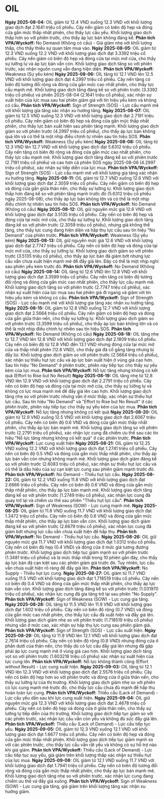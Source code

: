 # OIL

**Ngày 2025-08-04:** OIL giảm từ 12.4 VND xuống 12.3 VND với khối lượng giao dịch đạt 2.1641 triệu cổ phiếu. Cây nến giảm có biên độ hẹp và đóng cửa gần mức thấp nhất phiên, cho thấy lực cầu yếu. Khối lượng giao dịch thấp hơn so với phiên trước, cho thấy áp lực bán không đáng kể. **Phân tích VPA/Wyckoff:** No Demand (Không có cầu) - Giá giảm nhẹ với khối lượng thấp, cho thấy thiếu sự quan tâm mua vào.
**Ngày 2025-08-05:** OIL giảm từ 12.3 VND xuống 12.2 VND với khối lượng giao dịch đạt 3.3392 triệu cổ phiếu. Cây nến giảm có biên độ hẹp và đóng cửa tại mức mở cửa, cho thấy sự lưỡng lự và áp lực bán vẫn còn. Khối lượng giao dịch tăng so với phiên trước, xác nhận nguồn cung vẫn đang hiện diện. **Phân tích VPA/Wyckoff:** Weakness (Sự yếu kém)
**Ngày 2025-08-06:** OIL tăng từ 12.1 VND lên 12.5 VND với khối lượng giao dịch đạt 4.2997 triệu cổ phiếu. Cây nến tăng có biên độ tương đối rộng và đóng cửa gần mức cao nhất phiên, cho thấy lực cầu mạnh mẽ. Khối lượng giao dịch tăng đáng kể so với phiên trước (3.3392 triệu cổ phiếu) và phiên 2025-08-04 (2.1641 triệu cổ phiếu), xác nhận sự xuất hiện của lực mua sau hai phiên giảm giá với tín hiệu yếu kém và không có cầu. **Phân tích VPA/Wyckoff:** Sign of Strength (SOS) - Lực cầu mạnh mẽ với khối lượng gia tăng xác nhận xu hướng tăng.
**Ngày 2025-08-07:** OIL giảm từ 12.5 VND xuống 12.3 VND với khối lượng giao dịch đạt 2.7191 triệu cổ phiếu. Cây nến giảm có biên độ hẹp và đóng cửa gần mức thấp nhất phiên, cho thấy lực bán xuất hiện sau phiên tăng mạnh. Khối lượng giao dịch giảm so với phiên trước (4.2997 triệu cổ phiếu), cho thấy áp lực bán không quá lớn và có thể là một nhịp điều chỉnh tự nhiên sau tín hiệu SOS. **Phân tích VPA/Wyckoff:** Weakness (Sự yếu kém)
**Ngày 2025-08-08:** OIL tăng từ 12.3 VND lên 12.7 VND với khối lượng giao dịch đạt 5.6312 triệu cổ phiếu. Cây nến tăng có biên độ rộng và đóng cửa gần mức cao nhất phiên, cho thấy lực cầu mạnh mẽ. Khối lượng giao dịch tăng đáng kể so với phiên trước (2.7191 triệu cổ phiếu) và cao hơn cả phiên SOS ngày 2025-08-06 (4.2997 triệu cổ phiếu), xác nhận sự tiếp diễn của lực mua. **Phân tích VPA/Wyckoff:** Sign of Strength (SOS) - Lực cầu mạnh mẽ với khối lượng gia tăng xác nhận xu hướng tăng.
**Ngày 2025-08-11:** OIL giảm từ 12.7 VND xuống 12.6 VND với khối lượng giao dịch đạt 2.3059 triệu cổ phiếu. Cây nến giảm có biên độ hẹp và đóng cửa gần giữa thân nến, cho thấy sự lưỡng lự. Khối lượng giao dịch thấp hơn đáng kể so với phiên tăng mạnh trước đó (5.6312 triệu cổ phiếu ngày 2025-08-08), cho thấy áp lực bán không lớn và có thể là một nhịp điều chỉnh tự nhiên sau tín hiệu SOS. **Phân tích VPA/Wyckoff:** No Demand (Không có cầu)
**Ngày 2025-08-12:** OIL giữ nguyên mức giá 12.6 VND với khối lượng giao dịch đạt 3.5135 triệu cổ phiếu. Cây nến có biên độ hẹp và đóng cửa tại mức mở cửa, cho thấy sự lưỡng lự. Khối lượng giao dịch tăng đáng kể so với phiên trước (2.3059 triệu cổ phiếu), nhưng giá không thể tăng, cho thấy lực cung đang hiện diện và hấp thụ lực cầu sau tín hiệu "No Demand" của phiên trước. **Phân tích VPA/Wyckoff:** Weakness (Sự yếu kém)
**Ngày 2025-08-13:** OIL giữ nguyên mức giá 12.6 VND với khối lượng giao dịch đạt 2.7747 triệu cổ phiếu. Cây nến có biên độ hẹp và đóng cửa tại mức mở cửa, cho thấy sự lưỡng lự. Khối lượng giao dịch giảm so với phiên trước (3.5135 triệu cổ phiếu), cho thấy áp lực bán đã giảm bớt nhưng lực cầu vẫn chưa xuất hiện mạnh mẽ để đẩy giá lên. Đây có thể là một nhịp nghỉ sau phiên yếu kém trước đó. **Phân tích VPA/Wyckoff:** No Demand (Không có cầu)
**Ngày 2025-08-14:** OIL tăng từ 12.6 VND lên 12.8 VND với khối lượng giao dịch đạt 3.3599 triệu cổ phiếu. Cây nến tăng có biên độ tương đối rộng và đóng cửa gần mức cao nhất phiên, cho thấy lực cầu mạnh mẽ. Khối lượng giao dịch tăng so với phiên trước (2.7747 triệu cổ phiếu), xác nhận sự xuất hiện của lực mua sau hai phiên giá đi ngang và giảm với tín hiệu yếu kém và không có cầu. **Phân tích VPA/Wyckoff:** Sign of Strength (SOS) - Lực cầu mạnh mẽ với khối lượng gia tăng xác nhận xu hướng tăng.
**Ngày 2025-08-15:** OIL giảm từ 12.8 VND xuống 12.7 VND với khối lượng giao dịch đạt 2.5664 triệu cổ phiếu. Cây nến giảm có biên độ hẹp và đóng cửa gần giữa thân nến, cho thấy sự lưỡng lự. Khối lượng giao dịch giảm so với phiên trước (3.3599 triệu cổ phiếu), cho thấy áp lực bán không lớn và có thể là một nhịp điều chỉnh tự nhiên sau tín hiệu SOS. **Phân tích VPA/Wyckoff:** No Demand (Không có cầu)
**Ngày 2025-08-18:** OIL tăng nhẹ từ 12.7 VND lên 12.8 VND với khối lượng giao dịch đạt 2.1809 triệu cổ phiếu. Cây nến có biên độ từ 12.8 VND đến 13.1 VND nhưng đóng cửa tại mức mở cửa và thấp nhất phiên (12.8 VND), cho thấy giá đã cố gắng tăng nhưng bị đẩy lùi. Khối lượng giao dịch giảm so với phiên trước (2.5664 triệu cổ phiếu), xác nhận sự thiếu hụt lực cầu và áp lực bán xuất hiện ở vùng giá cao hơn. Sau tín hiệu "No Demand" ở phiên trước, phiên này tiếp tục cho thấy sự yếu kém của lực mua. **Phân tích VPA/Wyckoff:** Nỗ lực tăng nhưng không có kết quả (Effort to Rise but No Result)
**Ngày 2025-08-19:** OIL tăng nhẹ từ 12.8 VND lên 12.9 VND với khối lượng giao dịch đạt 2.2791 triệu cổ phiếu. Cây nến có biên độ hẹp và đóng cửa tại mức mở cửa, cho thấy sự lưỡng lự và không có lực mua mạnh mẽ để đẩy giá lên cao hơn. Khối lượng giao dịch tăng nhẹ so với phiên trước nhưng vẫn ở mức thấp, xác nhận sự thiếu hụt lực cầu. Sau tín hiệu "No Demand" và "Effort to Rise but No Result" ở các phiên trước, phiên này tiếp tục cho thấy sự yếu kém của lực mua. **Phân tích VPA/Wyckoff:** Nỗ lực tăng nhưng không có kết quả
**Ngày 2025-08-20:** OIL giảm từ 12.9 VND xuống 12.5 VND với khối lượng giao dịch đạt 2.6067 triệu cổ phiếu. Cây nến có biên độ 0.6 VND và đóng cửa gần mức thấp nhất phiên, cho thấy áp lực bán mạnh mẽ. Khối lượng giao dịch tăng so với phiên trước (2.2791 triệu cổ phiếu), xác nhận lực cung đã chiếm ưu thế sau các tín hiệu "Nỗ lực tăng nhưng không có kết quả" ở các phiên trước. **Phân tích VPA/Wyckoff:** Lực cung xuất hiện
**Ngày 2025-08-21:** OIL giảm từ 12.25 VND xuống 12.2 VND với khối lượng giao dịch đạt 1.2741 triệu cổ phiếu. Cây nến có biên độ 0.5 VND và đóng cửa gần mức thấp nhất phiên, cho thấy áp lực bán vẫn còn nhưng không mạnh mẽ. Khối lượng giao dịch giảm đáng kể so với phiên trước (2.6083 triệu cổ phiếu), xác nhận sự thiếu hụt lực cầu và có thể là dấu hiệu của sự cạn kiệt lực cung sau phiên giảm mạnh trước đó. **Phân tích VPA/Wyckoff:** No Demand - Thiếu hụt lực cầu.
**Ngày 2025-08-22:** OIL giảm từ 12.2 VND xuống 11.8 VND với khối lượng giao dịch đạt 2.6666 triệu cổ phiếu. Cây nến có biên độ 0.6 VND và đóng cửa gần mức thấp nhất phiên, cho thấy áp lực bán mạnh mẽ. Khối lượng giao dịch tăng đáng kể so với phiên trước (1.2749 triệu cổ phiếu), xác nhận lực cung đã quay trở lại và chiếm ưu thế sau phiên "Thiếu hụt lực cầu". **Phân tích VPA/Wyckoff:** Sign of Weakness (SOW) - Lực cung mạnh mẽ.
**Ngày 2025-08-25:** OIL giảm từ 11.8 VND xuống 11.7 VND với khối lượng giao dịch đạt 1.3472 triệu cổ phiếu. Cây nến có biên độ 0.6 VND và đóng cửa gần mức thấp nhất phiên, cho thấy áp lực bán vẫn còn. Khối lượng giao dịch giảm đáng kể so với phiên trước (2.6679 triệu cổ phiếu), xác nhận lực cung đã giảm bớt nhưng lực cầu vẫn chưa xuất hiện để hấp thụ. **Phân tích VPA/Wyckoff:** No Demand - Thiếu hụt lực cầu.
**Ngày 2025-08-26:** OIL giữ nguyên mức giá 11.7 VND với khối lượng giao dịch đạt 1.0312 triệu cổ phiếu. Cây nến có biên độ hẹp (0.4 VND) và đóng cửa ở mức giá tương đương phiên trước. Khối lượng giao dịch tiếp tục giảm mạnh so với phiên trước (1.3481 triệu cổ phiếu) và là mức thấp nhất trong 10 phiên gần đây, cho thấy áp lực bán đã cạn kiệt sau các phiên giảm giá trước đó. Tuy nhiên, lực cầu vẫn chưa xuất hiện rõ ràng để đẩy giá lên. **Phân tích VPA/Wyckoff:** No Supply - Thiếu hụt lực cung.
**Ngày 2025-08-27:** OIL giảm từ 11.7 VND xuống 11.5 VND với khối lượng giao dịch đạt 1.718519 triệu cổ phiếu. Cây nến có biên độ 0.4 VND và đóng cửa gần mức thấp nhất phiên, cho thấy áp lực bán vẫn còn. Khối lượng giao dịch tăng đáng kể so với phiên trước (1.031970 triệu cổ phiếu), xác nhận lực cung đã gia tăng trở lại sau phiên "No Supply". **Phân tích VPA/Wyckoff:** Sign of Weakness (SOW) - Lực cung gia tăng.
**Ngày 2025-08-28:** OIL tăng từ 11.5 VND lên 11.9 VND với khối lượng giao dịch đạt 1.602 triệu cổ phiếu. Cây nến có biên độ rộng (0.7 VND) và đóng cửa gần mức cao nhất phiên, cho thấy lực cầu đã xuất hiện và đẩy giá lên. Khối lượng giao dịch giảm nhẹ so với phiên trước (1.718519 triệu cổ phiếu) nhưng vẫn ở mức cao, xác nhận sự hấp thụ lực cung sau phiên giảm giá. **Phân tích VPA/Wyckoff:** Sign of Strength (SOS) - Lực cầu xuất hiện.
**Ngày 2025-08-29:** OIL tăng từ 11.9 VND lên 12.1 VND với khối lượng giao dịch đạt 2.7614 triệu cổ phiếu. Cây nến có biên độ rộng (0.8 VND) nhưng đóng cửa ở phần dưới của thân nến, cho thấy dù có lực cầu đẩy giá lên nhưng đã gặp phải áp lực cung mạnh mẽ ở vùng giá cao hơn. Khối lượng giao dịch tăng vọt so với phiên trước (1.603218 triệu cổ phiếu) xác nhận sự xuất hiện của lực cung lớn. **Phân tích VPA/Wyckoff:** Nỗ lực không thành công (Effort without Result) - Lực cung xuất hiện.
**Ngày 2025-09-03:** OIL tăng từ 12.1 VND lên 12.3 VND với khối lượng giao dịch đạt 2.5576 triệu cổ phiếu. Cây nến có biên độ hẹp hơn so với phiên trước và đóng cửa ở giữa thân nến, cho thấy sự lưỡng lự của thị trường. Khối lượng giao dịch giảm nhẹ so với phiên có lực cung mạnh mẽ trước đó, cho thấy lực cầu chưa đủ mạnh để hấp thụ hoàn toàn lực cung. **Phân tích VPA/Wyckoff:** Thiếu cầu (Lack of Demand) - Lực cầu yếu dần sau khi lực cung xuất hiện.
**Ngày 2025-09-04:** OIL giữ nguyên mức giá 12.3 VND với khối lượng giao dịch đạt 2.4678 triệu cổ phiếu. Cây nến có biên độ hẹp và đóng cửa ở giữa thân nến, cho thấy sự lưỡng lự tiếp diễn của thị trường. Khối lượng giao dịch tiếp tục giảm so với các phiên trước, xác nhận lực cầu vẫn còn yếu và không đủ sức đẩy giá lên. **Phân tích VPA/Wyckoff:** Thiếu cầu (Lack of Demand) - Lực cầu tiếp tục yếu.
**Ngày 2025-09-05:** OIL giảm từ 12.3 VND xuống 12.1 VND với khối lượng giao dịch đạt 1.6677 triệu cổ phiếu. Cây nến có biên độ hẹp và đóng cửa gần mức thấp nhất phiên. Khối lượng giao dịch tiếp tục giảm mạnh so với các phiên trước, cho thấy lực cầu vẫn rất yếu và không có sự hỗ trợ nào khi giá giảm. **Phân tích VPA/Wyckoff:** Thiếu cầu (Lack of Demand) - Lực cầu tiếp tục suy yếu, giá giảm trên khối lượng thấp xác nhận sự thiếu hụt của lực mua.
**Ngày 2025-09-08:** OIL giảm từ 12.1 VND xuống 11.7 VND với khối lượng giao dịch đạt 1.7941 triệu cổ phiếu. Cây nến có biên độ tương đối rộng và đóng cửa gần mức thấp nhất phiên, cho thấy áp lực bán mạnh mẽ. Khối lượng giao dịch tăng nhẹ so với phiên trước, xác nhận lực cung đang chiếm ưu thế và đẩy giá xuống. **Phân tích VPA/Wyckoff:** Sign of Weakness (SOW) - Lực cung gia tăng, giá giảm trên khối lượng tăng xác nhận xu hướng giảm.
